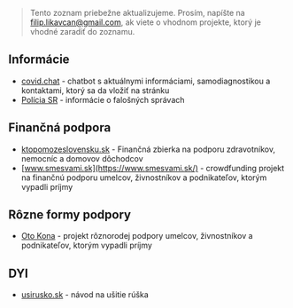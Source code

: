 > Tento zoznam priebežne aktualizujeme. Prosím, napíšte na filip.likavcan@gmail.com, ak viete o vhodnom projekte, ktorý je vhodné zaradiť do zoznamu.

## Informácie

* [covid.chat](https://covid.chat) - chatbot s aktuálnymi informáciami, samodiagnostikou a kontaktami, ktorý sa da vložiť na stránku
* [Polícia SR](https://www.facebook.com/policiaslovakia/) - informácie o falošných správach

## Finančná podpora

* [ktopomozeslovensku.sk](https://ktopomozeslovensku.sk/) - Finančná zbierka na podporu zdravotníkov, nemocníc a domovov dôchodcov
* [www.smesvami.sk](https://www.smesvami.sk/) - crowdfunding projekt na finančnú podporu umelcov, živnostníkov a podnikateľov, ktorým vypadli príjmy

## Rôzne formy podpory

* [Oto Kona](https://www.facebook.com/1035623598/posts/10218950217599843/?d=n) - projekt rôznorodej podpory umelcov, živnostníkov a podnikateľov, ktorým vypadli príjmy

## DYI

* [usirusko.sk](https://usirusko.sk/) - návod na ušitie rúška